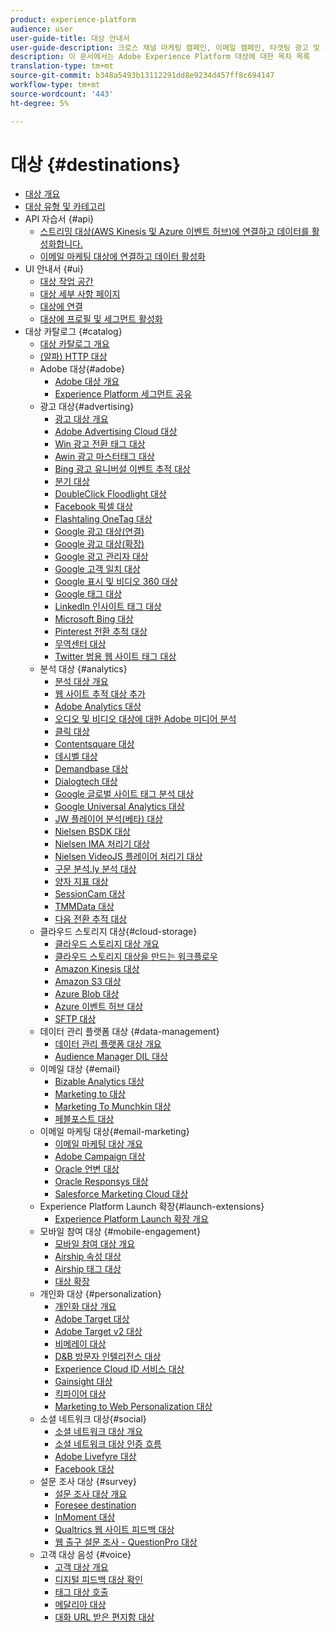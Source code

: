 ```yaml
---
product: experience-platform
audience: user
user-guide-title: 대상 안내서
user-guide-description: 크로스 채널 마케팅 캠페인, 이메일 캠페인, 타겟팅 광고 및 기타 많은 사용 사례를 위해 알려진 데이터와 알 수 없는 데이터를 활성화합니다.
description: 이 문서에서는 Adobe Experience Platform 대상에 대한 목차 목록
translation-type: tm+mt
source-git-commit: b348a5493b13112291dd8e9234d457ff8c694147
workflow-type: tm+mt
source-wordcount: '443'
ht-degree: 5%

---
```



# 대상 {#destinations}

* [대상 개요](./home.md)
* [대상 유형 및 카테고리](./destination-types.md)
* API 자습서 {#api}
   * [스트리밍 대상(AWS Kinesis 및 Azure 이벤트 허브)에 연결하고 데이터를 활성화합니다.](./api/streaming-destinations.md)
   * [이메일 마케팅 대상에 연결하고 데이터 활성화](./api/email-marketing.md)
* UI 안내서 {#ui}
   * [대상 작업 공간](./ui/destinations-workspace.md)
   * [대상 세부 사항 페이지](./ui/destination-details-page.md)
   * [대상에 연결](./ui/connect-destination.md)
   * [대상에 프로필 및 세그먼트 활성화](./ui/activate-destinations.md)
* 대상 카탈로그 {#catalog}
   * [대상 카탈로그 개요](./catalog/overview.md)
   * [ (알파) HTTP 대상](./catalog/http-destination.md)
   * Adobe 대상{#adobe}
      * [Adobe 대상 개요](./catalog/adobe/overview.md)
      * [Experience Platform 세그먼트 공유](https://experienceleague.adobe.com/docs/audience-manager/user-guide/implementation-integration-guides/integration-experience-platform/aam-aep-audience-sharing.html)
   * 광고 대상{#advertising}
      * [광고 대상 개요](./catalog/advertising/overview.md)
      * [Adobe Advertising Cloud 대상](./catalog/advertising/adobe-advertising-cloud.md)
      * [Win 광고 전환 태그 대상](./catalog/advertising/awin-conversiontag.md)
      * [Awin 광고 마스터태그 대상](./catalog/advertising/awin-mastertag.md)
      * [Bing 광고 유니버설 이벤트 추적 대상](./catalog/advertising/bing-ads.md)
      * [분기 대상](./catalog/advertising/branch.md)
      * [DoubleClick Floodlight 대상](./catalog/advertising/doubleclick-floodlight.md)
      * [Facebook 픽셀 대상](./catalog/advertising/facebook-pixel.md)
      * [Flashtaling OneTag 대상](./catalog/advertising/flashtalking.md)
      * [Google 광고 대상(연결)](./catalog/advertising/google-ads-destination.md)
      * [Google 광고 대상(확장)](./catalog/advertising/google-ads-extension.md)
      * [Google 광고 관리자 대상](./catalog/advertising/google-ad-manager.md)
      * [Google 고객 일치 대상](./catalog/advertising/google-customer-match.md)
      * [Google 표시 및 비디오 360 대상](./catalog/advertising/google-dv360.md)
      * [Google 태그 대상](./catalog/advertising/gtag-advertising.md)
      * [LinkedIn 인사이트 태그 대상](./catalog/advertising/linkedin.md)
      * [Microsoft Bing 대상](./catalog/advertising/bing.md)
      * [Pinterest 전환 추적 대상](./catalog/advertising/pinterest.md)
      * [무역센터 대상](./catalog/advertising/tradedesk.md)
      * [Twitter 범용 웹 사이트 태그 대상](./catalog/advertising/twitter-uwt.md)
   * 분석 대상 {#analytics}
      * [분석 대상 개요](./catalog/analytics/overview.md)
      * [웹 사이트 추적 대상 추가](./catalog/analytics/adform.md)
      * [Adobe Analytics 대상](./catalog/analytics/adobe-analytics.md)
      * [오디오 및 비디오 대상에 대한 Adobe 미디어 분석](./catalog/analytics/adobe-video-analytics.md)
      * [클릭 대상](./catalog/analytics/clicktale.md)
      * [Contentsquare 대상](./catalog/analytics/contentsquare.md)
      * [데시벨 대상](./catalog/analytics/decibel.md)
      * [Demandbase 대상](./catalog/analytics/demandbase.md)
      * [Dialogtech 대상](./catalog/analytics/dialogtech.md)
      * [Google 글로벌 사이트 태그 분석 대상](./catalog/analytics/gtag-analytics.md)
      * [Google Universal Analytics 대상](./catalog/analytics/google-universal-analytics.md)
      * [JW 플레이어 분석(베타) 대상](./catalog/analytics/jw-player-analytics.md)
      * [Nielsen BSDK 대상](./catalog/analytics/nielsen-bsdk.md)
      * [Nielsen IMA 처리기 대상](./catalog/analytics/nielsen-ima.md)
      * [Nielsen VideoJS 플레이어 처리기 대상](./catalog/analytics/nielsen-videojs.md)
      * [구문 분석.ly 분석 대상](./catalog/analytics/parsely.md)
      * [양자 지표 대상](./catalog/analytics/quantum-metric.md)
      * [SessionCam 대상](./catalog/analytics/sessioncam.md)
      * [TMMData 대상](./catalog/analytics/tmmdata.md)
      * [다음 전환 추적 대상](./catalog/analytics/yext.md)
   * 클라우드 스토리지 대상{#cloud-storage}
      * [클라우드 스토리지 대상 개요](./catalog/cloud-storage/overview.md)
      * [클라우드 스토리지 대상을 만드는 워크플로우](./catalog/cloud-storage/workflow.md)
      * [Amazon Kinesis 대상](./catalog/cloud-storage/amazon-kinesis.md)
      * [Amazon S3 대상](./catalog/cloud-storage/amazon-s3.md)
      * [Azure Blob 대상](./catalog/cloud-storage/azure-blob.md)
      * [Azure 이벤트 허브 대상](./catalog/cloud-storage/azure-event-hubs.md)
      * [SFTP 대상](./catalog/cloud-storage/sftp.md)
   * 데이터 관리 플랫폼 대상 {#data-management}
      * [데이터 관리 플랫폼 대상 개요](./catalog/data-management/overview.md)
      * [Audience Manager DIL 대상](./catalog/data-management/aam-dil-extension.md)
   * 이메일 대상 {#email}
      * [Bizable Analytics 대상](./catalog/email/bizible.md)
      * [Marketing to 대상](./catalog/email/marketo.md)
      * [Marketing To Munchkin 대상](./catalog/email/marketo-munchkin.md)
      * [페블포스트 대상](./catalog/email/pebblepost.md)
   * 이메일 마케팅 대상{#email-marketing}
      * [이메일 마케팅 대상 개요](./catalog/email-marketing/overview.md)
      * [Adobe Campaign 대상](./catalog/email-marketing/adobe-campaign.md)
      * [Oracle 언변 대상](./catalog/email-marketing/oracle-eloqua.md)
      * [Oracle Responsys 대상](./catalog/email-marketing/oracle-responsys.md)
      * [Salesforce Marketing Cloud 대상](./catalog/email-marketing/salesforce-marketing-cloud.md)
   * Experience Platform Launch 확장{#launch-extensions}
      * [Experience Platform Launch 확장 개요](./catalog/launch-extensions/overview.md)
   * 모바일 참여 대상 {#mobile-engagement}
      * [모바일 참여 대상 개요](./catalog/mobile-engagement/overview.md)
      * [Airship 속성 대상](./catalog/mobile-engagement/airship-attributes.md)
      * [Airship 태그 대상](./catalog/mobile-engagement/airship-tags.md)
      * [대상 확장](./catalog/mobile-engagement/braze.md)
   * 개인화 대상 {#personalization}
      * [개인화 대상 개요](./catalog/personalization/overview.md)
      * [Adobe Target 대상](./catalog/personalization/adobe-target.md)
      * [Adobe Target v2 대상](./catalog/personalization/adobe-target-v2.md)
      * [비메레이 대상](./catalog/personalization/beemray.md)
      * [D&amp;B 방문자 인텔리전스 대상](./catalog/personalization/dnb.md)
      * [Experience Cloud ID 서비스 대상](./catalog/personalization/adobe-ecid.md)
      * [Gainsight 대상](./catalog/personalization/gainsight.md)
      * [킥파이어 대상](./catalog/personalization/kickfire.md)
      * [Marketing to Web Personalization 대상](./catalog/personalization/marketo-web-personalization.md)
   * 소셜 네트워크 대상{#social}
      * [소셜 네트워크 대상 개요](./catalog/social/overview.md)
      * [소셜 네트워크 대상 인증 흐름](./catalog/social/workflow.md)
      * [Adobe Livefyre 대상](./catalog/social/adobe-livefyre.md)
      * [Facebook 대상](./catalog/social/facebook.md)
   * 설문 조사 대상 {#survey}
      * [설문 조사 대상 개요](./catalog/survey/overview.md)
      * [Foresee destination](./catalog/survey/foresee.md)
      * [InMoment 대상](./catalog/survey/inmoment.md)
      * [Qualtrics 웹 사이트 피드백 대상](./catalog/survey/qualtrics.md)
      * [웹 출구 설문 조사 - QuestionPro 대상](./catalog/survey/web-intercept-surveys.md)
   * 고객 대상 음성 {#voice}
      * [고객 대상 개요](./catalog/voice/overview.md)
      * [디지털 피드백 대상 확인](./catalog/voice/confirmit-digital-feedback.md)
      * [태그 대상 호출](./catalog/voice/invoca.md)
      * [메달리아 대상](./catalog/voice/medallia.md)
      * [대화 URL 받은 편지함 대상](./catalog/voice/talkurl.md)